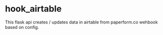 # hook_airtable
This flask api creates / updates data in airtable from paperform.co wehbook based on config.